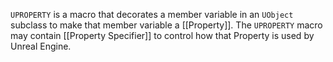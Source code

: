 `UPROPERTY` is a macro that decorates a member variable in an `UObject` subclass to make that member variable a [[Property]].
The `UPROPERTY` macro may contain [[Property Specifier]] to control how that Property is used by Unreal Engine.
